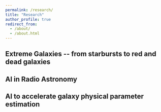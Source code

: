 ```yaml
---
permalink: /research/
title: "Research"
author_profile: true
redirect_from: 
  - /about/
  - /about.html
---
```



## Extreme Galaxies -- from starbursts to red and dead galaxies


## AI in Radio Astronomy


## AI to accelerate galaxy physical parameter estimation
